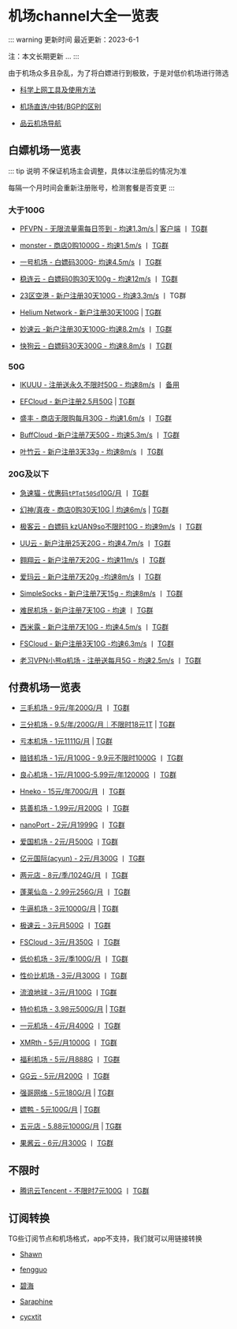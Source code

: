 # 机场channel大全一览表

::: warning 更新时间
最近更新：2023-6-1

注：本文长期更新 ...
:::

由于机场众多且杂乱，为了将白嫖进行到极致，于是对低价机场进行筛选


* [科学上网工具及使用方法](../proxy/)

* [机场直连/中转/BGP的区别](https://baiyunju.cc/9413)

* [品云机场导航](https://52.mk/)


## 白嫖机场一览表

::: tip 说明
不保证机场主会调整，具体以注册后的情况为准

每隔一个月时间会重新注册账号，检测套餐是否变更
:::


### 大于100G

* [PFVPN - 无限流量需每日签到 - 均速1.3m/s ](http://pfvpn.xyz/) | [客户端](https://apdw.pfvpn.app/tw/tg5) 丨 [TG群](https://t.me/pfvpn) 

* [monster - 商店0购1000G - 均速1.5m/s](https://baipiao.monster/) 丨 [TG群](https://t.me/bpmonsterchannel)

* [一号机场 - 白嫖码300G- 均速4.5m/s](http://一号机场.com) 丨 [TG群](https://t.me/yihaopd)

* [稳连云 - 白嫖码0购30天100g - 均速12m/s](https://xn--9kqq77hqun.com/) 丨 [TG群](https://t.me/wlypd)

* [23区空港 - 新户注册30天100G - 均速3.3m/s](https://ww8.12345.al/) 丨 TG群

* [Helium Network - 新户注册30天100G](https://console.henet.uk/) | [TG群](https://t.me/helium_official)

* [妙速云 -新户注册30天100G-均速8.2m/s](https://spcloud.info/) 丨 [TG群](https://t.me/spcloud_group)

* [快狗云 - 白嫖码30天300G - 均速8.8m/s](https://www.kuaigou.life) 丨 [TG群](https://t.me/kuaigouyunchat1)




### 50G

* [IKUUU - 注册送永久不限时50G - 均速8m/s](https://ikuuu.eu/) 丨 [备用](https://ikuuu.uk/)

* [EFCloud - 新户注册2.5月50G](https://www.efcloud.cc/) | [TG群](https://t.me/efcloud)

* [盛丰 - 商店无限购每月30G - 均速1.6m/s](https://xn--iiq540h.com/) 丨 [TG群](https://t.me/sfjsq1)


* [BuffCloud -新户注册7天50G - 均速5.3m/s](https://www.buffcloud.icu)  丨 [TG群](https://t.me/BuffCloud_channel)

* [叶竹云 - 新户注册3天33g - 均速8m/s](https://dayezhu.xyz/) 丨 [TG群](https://t.me/yezhucloud)







### 20G及以下

* [急速猫 - 优惠码`tPTqt50Sd`10G/月](https://www.catsvpn.top/) 丨 [TG群](https://t.me/+wGdw6TSeJ31lYmQ1)

* [幻神/真夜 - 商店0购30天10G | 均速6m/s](https://www.zhenye.life) | [TG群](https://t.me/vpnzhenye)

* [极客云 - 白嫖码 kzUAN9so不限时10G - 均速9m/s](https://jikeyun.icu/) 丨 [TG群](https://t.me/pdjky)



* [UU云 - 新户注册25天20G - 均速4.7m/s](https://www.uuyu.me/) 丨 [TG群](https://t.me/uuyun)

* [翱翔云 - 新户注册7天20G - 均速11m/s](https://www.aoxiangyun.win/) 丨 [TG群](https://t.me/aoxiang01)

* [爱玛云 - 新户注册7天20g -均速8m/s](https://www.aimacloud.info/) 丨 [TG群](https://t.me/aimacloud)

* [SimpleSocks - 新户注册7天15g - 均速8m/s](https://simplesocks.pro/) 丨 [TG群](https://t.me/simplesocks_chat)

* [难民机场 - 新户注册7天10G - 均速](https://nanmin.xyz/) 丨 [TG群](https://t.me/nanminchat)

* [西米露 - 新户注册7天10G - 均速4.5m/s](https://ximellu.com/) 丨 [TG群](https://t.me/XimelluOfficialChat)


* [FSCloud - 新户注册3天10G -均速6.3m/s](https://dash.996cloud.top/) 丨 [TG群](https://t.me/fscloud2)

* [老习VPN小熊α机场 - 注册送每月5G - 均速2.5m/s](https://dh.timeswath.uk/) 丨 [TG群](https://t.me/limccloud)






## 付费机场一览表


* [三毛机场 - 9元/年200G/月](https://xn--ehqx7tcnnope.com/) 丨 [TG群](https://t.me/sanmaojichang)

* [三分机场 - 9.5/年/200G/月｜不限时18元1T](https://三分机场.xyz/) | [TG群](https://t.me/sanfenjichanggroup)

* [亏本机场 - 1元1111G/月](https://亏本机场.com/) | [TG群](https://t.me/kuibenjichang)

* [赔钱机场 - 1元/月100G - 9.9元不限时1000G](https://xn--mes358aby2apfg.com/) 丨 [TG群](https://t.me/peiqianjic)

* [良心机场 - 1元/月100G-5.99元/年12000G](https://xn--mes91r2ng7p4a.com/) 丨 [TG群](https://t.me/liangxinjc)

* [Hneko - 15元/年700G/月](http://hneko.site/) 丨 [TG群](https://t.me/Hnekooo)

* [慈善机场 - 1.99元/月200G](https://xn--30rs3bu7r87f.com/) 丨 [TG群](https://t.me/cishanjichang)



* [nanoPort - 2元/月1999G](https://xn--mes58x2tdf63d.com/) 丨 [TG群](https://t.me/nekoport)

* [爱国机场 - 2元/月500G](https://爱国机场.com/) 丨[TG群](https://t.me/aiguojichang_group)

* [亿元国际(acyun) - 2元/月300G](https://acyun.cf/) 丨 [TG群](https://t.me/acyun1)

* [两元店 - 8元/季/1024G/月](https://xn--5hqx9equq.com/) 丨 [TG群](https://t.me/xn5hqx9equq)

* [蓬莱仙岛 - 2.99元256G/月](https://peland.top/) 丨 [TG群](https://t.me/pelandchat)




* [牛逼机场 - 3元1000G/月](https://牛逼机场.com/) | [TG群](https://t.me/niupijichang)

* [极速云 - 3元月500G](http://jisuyun.me) 丨 [TG群](https://t.me/jisuyun)

* [FSCloud - 3元/月350G](https://dash.fscloud.cc/) 丨 [TG群](https://t.me/fscloud2)

* [低价机场 - 3元/季100G/月](https://xn--6nq0hk9tdjr.com/) 丨 [TG群](https://t.me/+4sC_xezLo1lkY2Zl)

* [性价比机场 - 3元/月300G](https://xingjiabijichang.com/) 丨 [TG群](https://t.me/xingjiabijichang)

* [流浪地球 - 3元/月100G](https://liulangdiqiu.cc) 丨[TG群](https://t.me/liulangdiqiu_cc)

* [特价机场 - 3.98元500G/月](https://特价机场.com/) | [TG群](https://t.me/TJJC66)




* [一元机场 - 4元/月400G](https://xn--4gq62f52gdss.com/) 丨 [TG群](https://t.me/yyjc_channel)

* [XMRth - 5元/月1000G](https://xmrth.vip/) 丨 [TG群](https://t.me/xmrth)

* [福利机场 - 5元/月888G](https://ful.fjkl00113.uk/) 丨 [TG群](https://t.me/+AXLtcs_DtJtkODM0)

* [GG云 - 5元/月200G](https://ggcloud.cc/) 丨 [TG群](https://t.me/GGyun0)

* [强哥网络 - 5元180G/月](https://qianggewangluo.com/) | [TG群](https://t.me/qianggewangluo_com)

* [嫖鸭 - 5元100G/月](https://嫖鸭.com/) | [TG群](https://t.me/piaoya)

* [五元店 - 5.88元1000G/月](http://www.wuyuandianpu.com/) | [TG群](https://t.me/+TW0T-eMh_JVlODZl)



* [果酱云 - 6元/月300G](https://gj6.top/) 丨 [TG群](https://t.me/guojiangyun)










## 不限时

* [腾讯云Tencent - 不限时7元100G](https://www.tencent.cfd/) 丨 [TG群](https://t.me/tencent_cfd)





## 订阅转换

TG些订阅节点和机场格式，app不支持，我们就可以用链接转换

* [Shawn](https://dove.589669.xyz/web)

* [fengguo](https://sub.feng666.tk/)

* [碧海](https://sub.bihai.cf/)

* [Saraphine](https://sub.saraphine.cf/)

* [cycxtit](https://subs.cycxtit.ga/)
